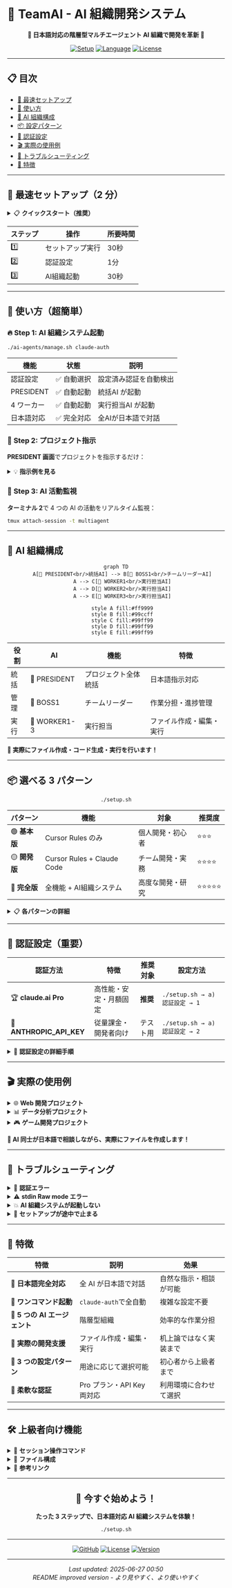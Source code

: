 # 🤖 TeamAI - AI 組織開発システム

<div align="center">

**🚀 日本語対応の階層型マルチエージェント AI 組織で開発を革新 🚀**

[![Setup](https://img.shields.io/badge/Setup-2分で完了-brightgreen)](./setup.sh)
[![Language](https://img.shields.io/badge/Language-日本語完全対応-blue)](./docs)
[![License](https://img.shields.io/badge/License-MIT-yellow)](./LICENSE)

</div>

---

## 📋 目次

- [🚀 最速セットアップ](#-最速セットアップ2-分)
- [🎯 使い方](#-使い方超簡単)
- [🤖 AI 組織構成](#-ai-組織構成)
- [📦 設定パターン](#-選べる-3-パターン)
- [🔐 認証設定](#-認証設定重要)
- [🎬 実際の使用例](#-実際の使用例)
- [🔧 トラブルシューティング](#-トラブルシューティング)
- [🌟 特徴](#-特徴)

---

## 🚀 **最速セットアップ（2 分）**

<details>
<summary>📋 <strong>クイックスタート（推奨）</strong></summary>

```bash
# 1️⃣ セットアップ実行
./setup.sh

# 2️⃣ 認証設定（重要！）
./setup.sh → a) 認証設定 → Proプラン または API Key を選択

# 3️⃣ AI組織システム起動
./ai-agents/manage.sh claude-auth
```

**🎉 これで完了！** PRESIDENT + 4 つのワーカー AI が自動起動します

</details>

<div align="center">

| ステップ | 操作 | 所要時間 |
|---------|------|----------|
| 1️⃣ | セットアップ実行 | 30秒 |
| 2️⃣ | 認証設定 | 1分 |
| 3️⃣ | AI組織起動 | 30秒 |

</div>

---

## 🎯 **使い方（超簡単）**

### 🔥 **Step 1: AI 組織システム起動**

```bash
./ai-agents/manage.sh claude-auth
```

<div align="center">

| 機能 | 状態 | 説明 |
|------|------|------|
| 認証設定 | ✅ 自動選択 | 設定済み認証を自動検出 |
| PRESIDENT | ✅ 自動起動 | 統括AI が起動 |
| 4 ワーカー | ✅ 自動起動 | 実行担当AI が起動 |
| 日本語対応 | ✅ 完全対応 | 全AIが日本語で対話 |

</div>

### 💬 **Step 2: プロジェクト指示**

**PRESIDENT 画面**でプロジェクトを指示するだけ：

<details>
<summary>💡 <strong>指示例を見る</strong></summary>

```
Hello Worldプロジェクトを作成してください
```

```
Python FlaskでTodoアプリを作成してください。API設計、フロントエンド、テストまで含めて
```

```
CSVファイルを読み込んで可視化するPythonスクリプトを作成してください
```

</details>

### 👀 **Step 3: AI 活動監視**

**ターミナル 2**で 4 つの AI の活動をリアルタイム監視：

```bash
tmux attach-session -t multiagent
```

---

## 🤖 **AI 組織構成**

<div align="center">

```mermaid
graph TD
    A[👑 PRESIDENT<br/>統括AI] --> B[👔 BOSS1<br/>チームリーダーAI]
    A --> C[👷 WORKER1<br/>実行担当AI]
    A --> D[👷 WORKER2<br/>実行担当AI]
    A --> E[👷 WORKER3<br/>実行担当AI]
    
    style A fill:#ff9999
    style B fill:#99ccff
    style C fill:#99ff99
    style D fill:#99ff99
    style E fill:#99ff99
```

</div>

<div align="center">

| 役割 | AI | 機能 | 特徴 |
|------|----|----|------|
| 統括 | 👑 PRESIDENT | プロジェクト全体統括 | 日本語指示対応 |
| 管理 | 👔 BOSS1 | チームリーダー | 作業分担・進捗管理 |
| 実行 | 👷 WORKER1-3 | 実行担当 | ファイル作成・編集・実行 |

</div>

**💪 実際にファイル作成・コード生成・実行を行います！**

---

## 📦 **選べる 3 パターン**

<div align="center">

```bash
./setup.sh
```

</div>

<div align="center">

| パターン | 機能 | 対象 | 推奨度 |
|----------|------|------|--------|
| 🟢 **基本版** | Cursor Rules のみ | 個人開発・初心者 | ⭐⭐⭐ |
| 🟡 **開発版** | Cursor Rules + Claude Code | チーム開発・実務 | ⭐⭐⭐⭐ |
| 🔴 **完全版** | 全機能 + AI組織システム | 高度な開発・研究 | ⭐⭐⭐⭐⭐ |

</div>

<details>
<summary>📋 <strong>各パターンの詳細</strong></summary>

### 🟢 **パターン 1: 基本版**
- ✅ Cursor Rules のみ
- ✅ 軽量で最小限の構成
- ✅ 個人開発・初心者向け

### 🟡 **パターン 2: 開発版**
- ✅ Cursor Rules + Claude Code 連携
- ✅ 開発作業に必要な基本環境
- ✅ チーム開発・実務向け

### 🔴 **パターン 3: 完全版（AI 組織システム）**
- ✅ 全機能 + 5 つの AI エージェント組織
- ✅ **推奨** - 高度な開発・研究
- ✅ マルチエージェント連携

</details>

---

## 🔐 **認証設定（重要）**

<div align="center">

| 認証方法 | 特徴 | 推奨対象 | 設定方法 |
|---------|------|----------|----------|
| 🏆 **claude.ai Pro** | 高性能・安定・月額固定 | **推奨** | `./setup.sh → a) 認証設定 → 1` |
| 🔑 **ANTHROPIC_API_KEY** | 従量課金・開発者向け | テスト用 | `./setup.sh → a) 認証設定 → 2` |

</div>

<details>
<summary>🔧 <strong>認証設定の詳細手順</strong></summary>

### 🏆 **claude.ai Pro プラン（推奨）**

```bash
# 1. 認証設定メニューを開く
./setup.sh → a) 認証設定 → 1) claude.ai Proプラン

# 2. 指示に従ってブラウザでログイン
claude  # コマンド実行後、ブラウザでログイン
```

### 🔑 **ANTHROPIC_API_KEY**

```bash
# 1. API Key取得
# https://console.anthropic.com/ でAPI Key作成

# 2. 環境変数設定
export ANTHROPIC_API_KEY=sk-ant-your-key-here

# 3. 永続化（推奨）
echo 'export ANTHROPIC_API_KEY=sk-ant-your-key-here' >> ~/.zshrc
```

### 🔍 **認証トラブル対応**

```bash
# 認証状況確認
./setup.sh → a) 認証設定 → 3) 現在の設定確認

# 認証競合エラーが出た場合
./setup.sh → a) 認証設定 → 競合解決手順に従う
```

</details>

---

## 🎬 **実際の使用例**

<details>
<summary>🌐 <strong>Web 開発プロジェクト</strong></summary>

**PRESIDENT画面で指示:**
```
Python FlaskでTodoアプリを作成してください。
API設計、フロントエンド、テストまで含めて
```

**期待される成果物:**
- ✅ Flask API サーバー
- ✅ HTML/CSS/JS フロントエンド
- ✅ SQLite データベース
- ✅ ユニットテスト
- ✅ 実行可能な完全なアプリ

</details>

<details>
<summary>📊 <strong>データ分析プロジェクト</strong></summary>

**PRESIDENT画面で指示:**
```
CSVファイルを読み込んで可視化するPythonスクリプトを作成してください
```

**期待される成果物:**
- ✅ CSV読み込み機能
- ✅ データクリーニング
- ✅ 統計分析
- ✅ グラフ・チャート生成
- ✅ HTML レポート出力

</details>

<details>
<summary>🎮 <strong>ゲーム開発プロジェクト</strong></summary>

**PRESIDENT画面で指示:**
```
JavaScript でテトリスゲームを作成してください。
Canvas を使用して、効果音も含めて
```

**期待される成果物:**
- ✅ HTML5 Canvas ゲーム
- ✅ テトリスロジック
- ✅ 効果音・BGM
- ✅ スコアシステム
- ✅ レスポンシブデザイン

</details>

**🤝 AI 同士が日本語で相談しながら、実際にファイルを作成します！**

---

## 🔧 **トラブルシューティング**

<details>
<summary>🔐 <strong>認証エラー</strong></summary>

### 📋 **対処手順**

```bash
# 1️⃣ 認証状況確認
./setup.sh → a) 認証設定 → 3) 現在の設定確認

# 2️⃣ 認証方法選択
./setup.sh → a) 認証設定 → 使いたい方法を選択

# 3️⃣ 競合がある場合
# どちらか一方を無効化する
```

### 🔍 **よくある症状**
- ❌ `Authentication failed`
- ❌ `API key not found`
- ❌ `Login required`

</details>

<details>
<summary>⚠️ <strong>stdin Raw mode エラー</strong></summary>

### 📋 **対処手順**

```bash
# 1️⃣ 自動修正（推奨）
./ai-agents/claude-stdin-fix.sh auto president 0

# 2️⃣ エラー状況確認
./ai-agents/claude-stdin-fix.sh check president 0

# 3️⃣ 手動修正（PTY使用）
./ai-agents/claude-stdin-fix.sh pty president 0
```

### 🔍 **よくある症状**
- ❌ `stdin: raw mode not supported`
- ❌ `TTY not available`

</details>

<details>
<summary>💥 <strong>AI 組織システムが起動しない</strong></summary>

### 📋 **対処手順**

```bash
# 1️⃣ 完全リセット
./ai-agents/manage.sh clean

# 2️⃣ 再起動
./ai-agents/manage.sh claude-auth

# 3️⃣ 状況確認
./ai-agents/manage.sh status
```

### 🔍 **よくある症状**
- ❌ `Session not found`
- ❌ `tmux server not running`
- ❌ `Connection refused`

</details>

<details>
<summary>🔄 <strong>セットアップが途中で止まる</strong></summary>

### 📋 **対処手順**

```bash
# 1️⃣ 権限確認
chmod +x setup.sh
chmod +x ai-agents/manage.sh

# 2️⃣ 依存関係確認
which tmux  # tmux がインストールされているか
which claude  # claude CLI がインストールされているか

# 3️⃣ 強制再実行
./setup.sh  # 再度実行
```

</details>

---

## 🌟 **特徴**

<div align="center">

| 特徴 | 説明 | 効果 |
|------|------|------|
| 🎯 **日本語完全対応** | 全 AI が日本語で対話 | 自然な指示・相談が可能 |
| 🚀 **ワンコマンド起動** | `claude-auth`で全自動 | 複雑な設定不要 |
| 👥 **5 つの AI エージェント** | 階層型組織 | 効率的な作業分担 |
| 🔧 **実際の開発支援** | ファイル作成・編集・実行 | 机上論ではなく実装まで |
| 📱 **3 つの設定パターン** | 用途に応じて選択可能 | 初心者から上級者まで |
| 🔐 **柔軟な認証** | Pro プラン・API Key 両対応 | 利用環境に合わせて選択 |

</div>

---

## 🛠️ **上級者向け機能**

<details>
<summary>🔽 <strong>セッション操作コマンド</strong></summary>

### 📺 **画面確認・操作**

```bash
./ai-agents/manage.sh president          # PRESIDENT画面
./ai-agents/manage.sh multiagent         # 4画面確認
tmux attach-session -t president         # PRESIDENT直接接続
tmux attach-session -t multiagent        # 4画面直接接続
```

### ⚙️ **システム管理**

```bash
./ai-agents/manage.sh clean              # 全セッション削除
./ai-agents/manage.sh status             # システム状況確認
./ai-agents/manage.sh auto               # 旧起動方法（非推奨）
```

</details>

<details>
<summary>🔽 <strong>ファイル構成</strong></summary>

```
team-ai/
├── 📁 cursor-rules/              # AI開発ルール集
│   ├── rules.mdc                 # メインルール
│   ├── todo.mdc                  # タスク管理ルール
│   ├── uiux.mdc                  # UI/UX設計ルール
│   └── dev-rules/                # 開発ルール詳細
├── 📁 ai-agents/                 # AI組織システム
│   ├── instructions/             # エージェント指示書
│   │   ├── president.md          # PRESIDENT指示書
│   │   ├── boss.md               # BOSS指示書
│   │   └── worker.md             # WORKER指示書
│   ├── logs/                     # AI活動ログ
│   ├── sessions/                 # セッション管理
│   └── manage.sh                 # 管理スクリプト
├── 📁 scripts/                   # 補助スクリプト
│   ├── sync-cursor-rules.sh      # ルール同期
│   ├── status-checker.sh         # 状況確認
│   └── claude-cursor-sync.sh     # Cursor連携
├── 📄 setup.sh                   # セットアップスクリプト
├── 📄 README.md                  # 基本説明書
├── 📄 README-improved.md         # 改善版説明書（このファイル）
└── 📄 STATUS.md                  # 設定状況
```

</details>

<details>
<summary>🔽 <strong>参考リンク</strong></summary>

### 🎯 **関連リポジトリ**
- [Claude Code Communication](https://github.com/Akira-Papa/Claude-Code-Communication)

### 📚 **公式ドキュメント**
- [Claude API Documentation](https://docs.anthropic.com/)
- [Cursor Editor](https://cursor.sh/)

</details>

---

<div align="center">

## 🚀 **今すぐ始めよう！**

**たった 3 ステップで、日本語対応 AI 組織システムを体験！**

```bash
./setup.sh
```

---

<div align="center">

[![GitHub](https://img.shields.io/badge/GitHub-このリポジトリ-black?style=for-the-badge&logo=github)](https://github.com/your-repo)
[![License](https://img.shields.io/badge/License-MIT-yellow?style=for-the-badge)](./LICENSE)
[![Version](https://img.shields.io/badge/Version-2.0-blue?style=for-the-badge)](./CHANGELOG.md)

</div>

---

*Last updated: 2025-06-27 00:50*  
*README improved version - より見やすく、より使いやすく*

</div>